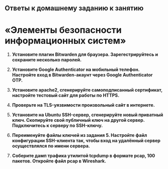 ## Ответы к домашнему заданию к занятию
# «Элементы безопасности информационных систем»

1. **Установите плагин Bitwarden для браузера. Зарегестрируйтесь и сохраните несколько паролей.**


2. **Установите Google Authenticator на мобильный телефон. Настройте вход в Bitwarden-акаунт через Google Authenticator OTP.**

3. **Установите apache2, сгенерируйте самоподписанный сертификат, настройте тестовый сайт для работы по HTTPS.**

4. **Проверьте на TLS-уязвимости произвольный сайт в интернете.**

5. **Установите на Ubuntu SSH-сервер, сгенерируйте новый приватный ключ. Скопируйте свой публичный ключ на другой сервер. Подключитесь к серверу по SSH-ключу.**

6. **Переименуйте файлы ключей из задания 5. Настройте файл конфигурации SSH-клиента так, чтобы вход на удалённый сервер осуществлялся по имени сервера.**

7. **Соберите дамп трафика утилитой tcpdump в формате pcap, 100 пакетов. Откройте файл pcap в Wireshark.**


